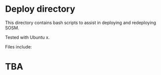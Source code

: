 # Deploy directory
This directory contains bash scripts to assist in deploying and redeploying SOSM.

Tested with Ubuntu x.

Files include:
# TBA
